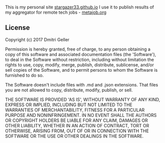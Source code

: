 This is my personal site [stargazer33.github.io](https://stargazer33.github.io/)
I use it to publish results of my aggregator for remote tech jobs - <a href="http://metajob.org">metajob.org</a>

## License

Copyright (c) 2017 Dmitri Geller    

Permission is hereby granted, free of charge, to any person obtaining a copy
of this software and associated documentation files (the 'Software'), to deal
in the Software without restriction, including without limitation the rights
to use, copy, modify, merge, publish, distribute, sublicense, and/or sell
copies of the Software, and to permit persons to whom the Software is
furnished to do so. 

The Software doesn't include files with .md and .json extensions.
That files you are not allowed to copy, distribute, modify, publish, or sell.

THE SOFTWARE IS PROVIDED 'AS IS', WITHOUT WARRANTY OF ANY KIND, EXPRESS OR
IMPLIED, INCLUDING BUT NOT LIMITED TO THE WARRANTIES OF MERCHANTABILITY,
FITNESS FOR A PARTICULAR PURPOSE AND NONINFRINGEMENT. IN NO EVENT SHALL THE
AUTHORS OR COPYRIGHT HOLDERS BE LIABLE FOR ANY CLAIM, DAMAGES OR OTHER
LIABILITY, WHETHER IN AN ACTION OF CONTRACT, TORT OR OTHERWISE, ARISING FROM,
OUT OF OR IN CONNECTION WITH THE SOFTWARE OR THE USE OR OTHER DEALINGS IN THE
SOFTWARE.

